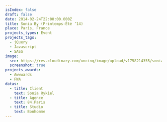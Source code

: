 ```yaml
---
isIndex: false
draft: false
date: 2014-02-24T22:00:00.000Z
title: Sonia By (Printemps-Été ’14)
place: Paris, France
projects_types: Event
projects_tags:
  - jQuery
  - Javascript
  - SASS
image:
  src: https://res.cloudinary.com/uncinq/image/upload/v1758214355/soniaby-2014_uoeisq.jpg
  screenshot: true
projects_awards:
  - Awwwards
  - FWA
datas:
  - title: Client
    text: Sonia Rykiel
  - title: Agence
    text: 84.Paris
  - title: Studio
    text: Bonhomme
---
```

